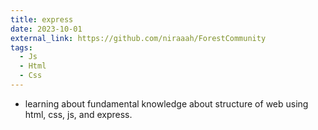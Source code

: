 ```yaml
---
title: express
date: 2023-10-01
external_link: https://github.com/niraaah/ForestCommunity
tags:
  - Js
  - Html
  - Css
---
```


- learning about fundamental knowledge about structure of web using html, css, js, and express.

<!--more-->
